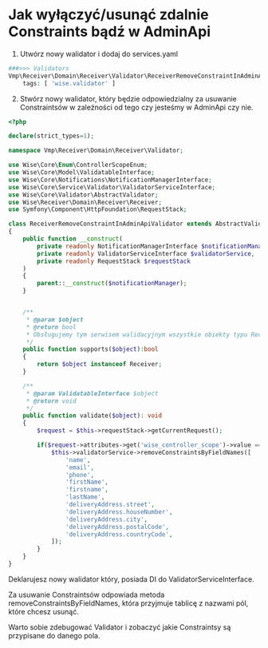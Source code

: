 # Jak wyłączyć/usunąć zdalnie Constraints bądź w AdminApi

1. Utwórz nowy walidator i dodaj do services.yaml

```php
###>>> Validators
Vmp\Receiver\Domain\Receiver\Validator\ReceiverRemoveConstraintInAdminApiValidator:
    tags: [ 'wise.validator' ]
```

2.  Stwórz nowy walidator, który będzie odpowiedzialny za usuwanie Constraintsów w zależności od tego czy jesteśmy w AdminApi czy nie.
```php
<?php

declare(strict_types=1);

namespace Vmp\Receiver\Domain\Receiver\Validator;

use Wise\Core\Enum\ControllerScopeEnum;
use Wise\Core\Model\ValidatableInterface;
use Wise\Core\Notifications\NotificationManagerInterface;
use Wise\Core\Service\Validator\ValidatorServiceInterface;
use Wise\Core\Validator\AbstractValidator;
use Wise\Receiver\Domain\Receiver\Receiver;
use Symfony\Component\HttpFoundation\RequestStack;

class ReceiverRemoveConstraintInAdminApiValidator extends AbstractValidator
{
    public function __construct(
        private readonly NotificationManagerInterface $notificationManager,
        private readonly ValidatorServiceInterface $validatorService,
        private readonly RequestStack $requestStack
    )
    {
        parent::__construct($notificationManager);
    }


    /**
     * @param $object
     * @return bool
     * Obsługujemy tym serwisem walidacyjnym wszystkie obiekty typu Receiver
     */
    public function supports($object):bool
    {
        return $object instanceof Receiver;
    }

    /**
     * @param ValidatableInterface $object
     * @return void
     */
    public function validate($object): void
    {
        $request = $this->requestStack->getCurrentRequest();

        if($request->attributes->get('wise_controller_scope')->value === ControllerScopeEnum::ADMIN_API->value){
            $this->validatorService->removeConstraintsByFieldNames([
                'name',
                'email',
                'phone',
                'firstName',
                'firstname',
                'lastName',
                'deliveryAddress.street',
                'deliveryAddress.houseNumber',
                'deliveryAddress.city',
                'deliveryAddress.postalCode',
                'deliveryAddress.countryCode',
            ]);
        }
    }
}
```

Deklarujesz nowy walidator który, posiada DI do ValidatorServiceInterface.

Za usuwanie Constraintsów odpowiada metoda removeConstraintsByFieldNames, która przyjmuje tablicę z nazwami pól, które chcesz usunąć.

Warto sobie zdebugować Validator i zobaczyć jakie Constraintsy są przypisane do danego pola.
